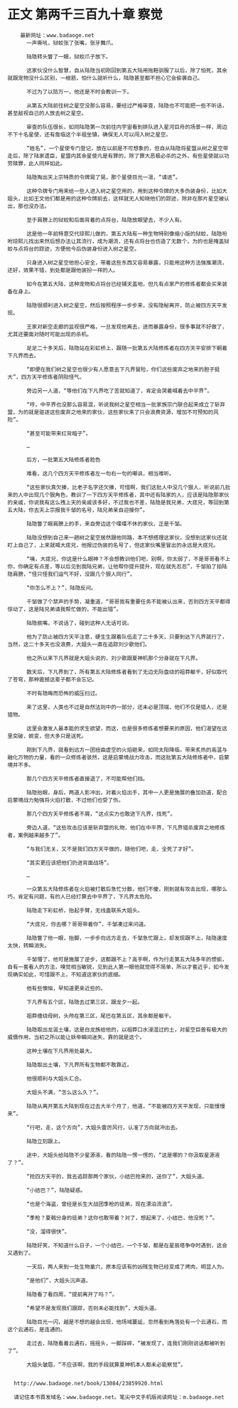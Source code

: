 # 正文 第两千三百九十章 察觉
        最新网址：www.badaoge.net
          一声嘶吼，狱蛟张了张嘴，张牙舞爪。
      
          陆隐转头瞥了一眼，狱蛟爪子放下。
      
          这家伙没什么智慧，自从陆隐当初刚回到第五大陆用拖鞋驯服了以后，除了怕死，其余就跟宠物没什么区别，一根筋，怕什么就听什么，陆隐甚至都不担心它会偷袭自己。
      
          不过为了以防万一，他还是不时会教训一下。
      
          从第五大陆前往树之星空没那么容易，要经过严格审查，陆隐也不可能把一些不听话，甚至敌视自己的人放去树之星空。
      
          审查的队伍很长，如同陆隐第一次前往内宇宙看到排队进入星河巨舟的场景一样，周边不下十名星使，还有詹临这个半祖坐镇，确保无人可以闯入树之星空。
      
          “姓名”，一个星使专门登记，放在以前是不可想象的，但自从陆隐将星盟从树之星空带走后，除了陆家遗臣，星盟内其余星使凡是有罪的，除了罪大恶极必杀的之外，有些星使就以功劳赎罪，此人同样如此。
      
          陆隐掏出天上宗特质的令牌晃了晃，那个星使目光一凛，“请进”。
      
          这种令牌专门用来给一些人进入树之星空用的，用到这种令牌的大多伪装身份，比如大姐头，比如王文他们都是用的这种令牌前去，这样就无人知晓他们的踪迹，除非在那片星空被认出，那也没办法。
      
          至于肩膀上的狱蛟和后面背着的点将台，陆隐放眼望去，不少人有。
      
          这是他一年前特意交代琼熙儿做的，第五大陆有一种生物特别像缩小版的狱蛟，陆隐吩咐琼熙儿找出来然后想办法让其流行，成为潮流，还有点将台也仿造了无数个，为的也是掩盖狱蛟与点将台的踪迹，方便他今后伪装身份进入树之星空。
      
          只身进入树之星空他担心安全，带着这些东西又容易暴露，只能用这种方法强推潮流，还好，效果不错，到处都是跟他装扮一样的人。
      
          如今在第五大陆，这种宠物和点将台已经铺天盖地，但凡有点家产的修炼者都会买来装备在身上。
      
          陆隐很顺利进入树之星空，然后按照程序一步步来，没有隐秘离开，防止被四方天平发现。
      
          王家对新空走廊的监视很严格，一旦发现他离去，进而暴露身份，很多事就不好做了，尤其还要面对随时可能出现的杀机。
      
          足足二十多天后，陆隐站在彩虹桥上，跟随一批第五大陆修炼者在四方天平安排下朝着下凡界而去。
      
          “即便在我们树之星空也很少有人愿意去下凡界冒险，你们这些废弃之地来的胆子挺大”，四方天平修炼者阴阳怪气。
      
          旁边另一人道，“等他们在下凡界吃了苦就知道了，肯定会哭着喊着去中平界”。
      
          “哼，中平界也没那么容易混，听说我树之星空相当一批家族宗门联合起来成立了斩弃盟，为的就是驱逐这些废弃之地来的家伙，这些家伙来了只会浪费资源，增加不可预知的风险”。
      
          “甚至可能带来红背暗子”。
      
          …
      
          后方，一批第五大陆修炼者脸色
      
          难看，这几个四方天平修炼者左一句右一句的嘲讽，相当难听。
      
          “这些家伙真欠揍，比老子名字还欠揍，可惜啊，我们这批人中没几个狠人，听说前几批来的人中出现几个狠角色，教训了一下四方天平修炼者，其中还有陆家的人，应该是陆隐那家伙的亲戚，你说我有这么拽上天的亲戚该多好，不过我也不差，陆隐是我兄弟，大痣兄，等回到第五大陆，你去天上宗报我千邹的名号，陆兄弟亲自迎接你”。
      
          陆隐瞥了眼肩膀上的手，来自旁边这个喋喋不休的家伙，正是千邹。
      
          陆隐没想到自己来一趟树之星空居然跟他同路，本不想搭理这家伙，没想到这家伙还就盯上自己了，上来就喊大痣兄，他报过伪装的名号了，但这家伙嘴里冒出的永远是大痣兄。
      
          “咦，大痣兄，你这是什么眼神？不会想教训他们吧，别啊，你太弱了，不是哥哥看不上你，你确定有点差，等以后见到我陆兄弟，让他帮你提升提升，现在就先忍忍”，千邹拍了拍陆隐肩膀，“怪只怪我们运气不好，没跟几个狠人同行”。
      
          “你怎么不上？”，陆隐反问。
      
          千邹做了个禁声的手势，凝重道，“哥哥我有重要任务不能被认出来，否则四方天平都得惊动了，这是陆兄弟请我帮忙做的，不能出错”。
      
          陆隐抿嘴，不说话了，碰到这种人无话可说。
      
          他为了防止被四方天平注意，硬生生跟着队伍走了二十多天，只要到达下凡界就行了，当然，这二十多天也没浪费，大姐头一直在追踪刘少歌他们。
      
          他之所以来下凡界就是大姐头说的，刘少歌跟夏神机那个分身就在下凡界。
      
          数天后，下凡界到了，所有第五大陆修炼者看到了无边无际盘绕的祖莽躯干，好似取代了苍穹，那种震撼这辈子都不会忘记。
      
          不时有隐晦而恐怖的威压扫过。
      
          来了这里，人类也不过是自然法则中的一部分，还未必是顶端，他们不仅是猎人，还是猎物。
      
          这里会激发人最本能的求生欲望，而这，也是很多修炼者想要来的原因，他们渴望在这里突破，蜕变，但大多只是送死。
      
          刚到下凡界，就看到远方一团扭曲虚空的火焰砸来，如同太阳降临，带来炙热的高温与融化万物的力量，看的一众修炼者骇然，这是启蒙境战力攻击，而这批第五大陆修炼者中，启蒙境并不多。
      
          那几个四方天平修炼者直接退了，不可能帮他们挡。
      
          陆隐抬眼，身后，两道人影冲出，对着火焰出手，其中一人更是施展的叠加劲道，配合启蒙境战力勉强将火焰打散，不过他们也受了伤。
      
          那几个四方天平修炼者不屑，“这点实力也敢进下凡界，找死”。
      
          旁边人道，“这些攻击应该是斩弃盟的礼物，他们在中平界，下凡界猎杀废弃之地修炼者，案例越来越多了”。
      
          “与我们无关，又不是我们四方天平做的，随他们吧，走，全死了才好”。
      
          “其实更应该把他们扔进背面战场”。
      
          …
      
          一众第五大陆修炼者在火焰被打散后急忙分散，他们不傻，刚到就有攻击出现，哪那么巧，肯定有问题，有的人已经打算去中平界了，下凡界太危险。
      
          陆隐走下彩虹桥，抬起手臂，无线蛊联系大姐头。
      
          “大痣兄，你去哪？哥哥带着你”，千邹凑过来问道。
      
          陆隐瞥了他一眼，抬脚，一步步向远方走去，千邹急忙跟上，却发现跟不上，陆隐速度太快，转瞬消失。
      
          千邹懵了，他可是施展了逆步，这都跟不上？高手啊，作为行走第五大陆多年的惯偷，自有一套看人的方法，嗅觉相当敏锐，见到此人第一眼他就觉得不简单，所以才套近乎，如今发现确实如此，可惜跟不上，不知道这家伙的底细。
      
          他有些懊恼，早知道更亲近些的。
      
          下凡界有五个区，陆隐去过第三区，跟龙夕一起。
      
          祖莽缠绕母树，头颅在第三区，尾巴在第五区，其余都是躯干。
      
          陆隐取出龙涎土壤，这是白龙族给他的，以祖莽口水浸湿过的土，对星空巨兽有极大的威慑作用，当初之所以能让妖帝瞬间迷失，靠的就是这个。
      
          这种土壤在下凡界用处最大。
      
          陆隐取出土壤，下凡界所有生物都不敢靠近。
      
          他很顺利与大姐头汇合。
      
          大姐头不满，“怎么这么久？”。
      
          陆隐从离开第五大陆到现在过去大半个月了，他道，“不能被四方天平发现，只能慢慢来”。
      
          “行吧，走，这个方向”，大姐头雷厉风行，认准了方向就冲出去。
      
          陆隐立刻跟上。
      
          途中，大姐头给陆隐不少星源液，看的陆隐一愣一愣的，“这是哪的？你汲取星源液了？”。
      
          “抢四方天平的，我去追踪那两个家伙，小结巴抢来的，送你了”，大姐头道。
      
          “小结巴？”，陆隐疑惑。
      
          “也是个海盗，曾经是长生大战团季枪的徒弟，现在漂泊流浪”。
      
          “季枪？夏戟分身的徒弟？这你也敢带着？对了，想起来了，小结巴，他没死？”。
      
          “没，溜得很快”。
      
          陆隐好笑，不知道什么日子，一个小结巴，一个千邹，都是在星辰塔争夺时遇到，这会又遇到了。
      
          一天后，两人来到一处生物巢穴，原本应该有的凶残生物已经变成了烤肉，明显人为。
      
          “是他们”，大姐头沉声道。
      
          陆隐看了看四周，“提前离开了吗？”。
      
          “希望不是发现我们跟踪，否则未必能找到”，大姐头道。
      
          陆隐目光一闪，越是不想的越会出现，他场域蔓延，忽然看到角落处有一个云通石，而这个云通石，是连通的。
      
          走过去，陆隐看着云通石，摇摇头，一脚踩碎，“被发现了，连我们刚刚说话都被听到了”。
      
          大姐头皱眉，“不应该啊，我的手段就算夏神机本人都未必能察觉”。
      
      
      http://www.badaoge.net/book/13084/23859920.html
      
      请记住本书首发域名：www.badaoge.net。笔尖中文手机版阅读网址：m.badaoge.net